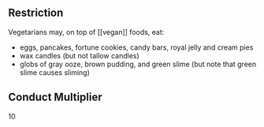 ## Restriction


Vegetarians may, on top of [[vegan]] foods, eat:
- eggs, pancakes, fortune cookies, candy bars, royal jelly and cream pies
- wax candles (but not tallow candles)
- globs of gray ooze, brown pudding, and green slime (but note that green slime causes sliming)


## Conduct Multiplier


10
